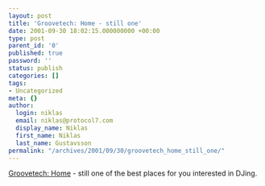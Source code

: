 ```yaml
---
layout: post
title: 'Groovetech: Home - still one'
date: 2001-09-30 18:02:15.000000000 +00:00
type: post
parent_id: '0'
published: true
password: ''
status: publish
categories: []
tags:
- Uncategorized
meta: {}
author:
  login: niklas
  email: niklas@protocol7.com
  display_name: Niklas
  first_name: Niklas
  last_name: Gustavsson
permalink: "/archives/2001/09/30/groovetech_home_still_one/"
---
```

[Groovetech: Home](http://www.groovetech.com) - still one of the best places for you interested in DJing.

